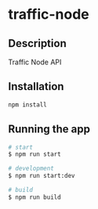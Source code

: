 # traffic-node


## Description

Traffic Node API

## Installation

```bash
npm install
```

## Running the app

```bash
# start
$ npm run start

# development
$ npm run start:dev

# build
$ npm run build
